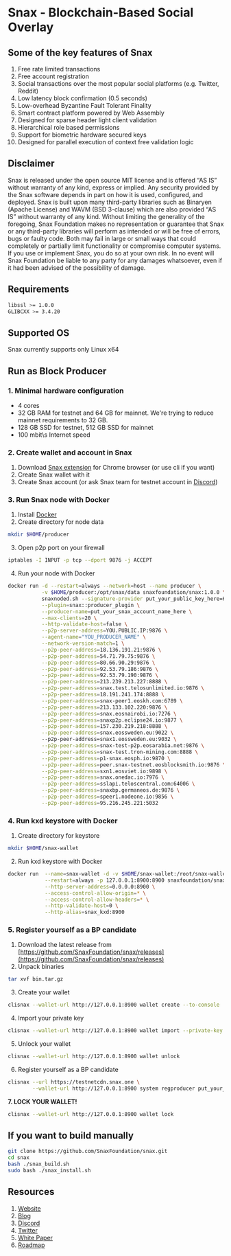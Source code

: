 # Snax - Blockchain-Based Social Overlay

## Some of the key features of Snax

1. Free rate limited transactions
2. Free account registration
3. Social transactions over the most popular social platforms (e.g. Twitter, Reddit)
4. Low latency block confirmation (0.5 seconds)
5. Low-overhead Byzantine Fault Tolerant Finality
6. Smart contract platform powered by Web Assembly
7. Designed for sparse header light client validation
8. Hierarchical role based permissions
9. Support for biometric hardware secured keys
10. Designed for parallel execution of context free validation logic

## Disclaimer

Snax is released under the open source MIT license and is offered “AS IS” without warranty of any kind, express or implied. Any security provided by the Snax software depends in part on how it is used, configured, and deployed. Snax is built upon many third-party libraries such as Binaryen (Apache License) and WAVM (BSD 3-clause) which are also provided “AS IS” without warranty of any kind. Without limiting the generality of the foregoing, Snax Foundation makes no representation or guarantee that Snax or any third-party libraries will perform as intended or will be free of errors, bugs or faulty code. Both may fail in large or small ways that could completely or partially limit functionality or compromise computer systems. If you use or implement Snax, you do so at your own risk. In no event will Snax Foundation be liable to any party for any damages whatsoever, even if it had been advised of the possibility of damage.

## Requirements

```sh
libssl >= 1.0.0
GLIBCXX >= 3.4.20
```

## Supported OS

Snax currently supports only Linux x64

## Run as Block Producer

### 1. Minimal hardware configuration

- 4 cores
- 32 GB RAM for testnet and 64 GB for mainnet. We're trying to reduce mainnet requirements to 32 GB.
- 128 GB SSD for testnet, 512 GB SSD for mainnet
- 100 mbit\s Internet speed

### 2. Create wallet and account in Snax

1. Download [Snax extension](https://chrome.google.com/webstore/detail/snax/dolcmddbbplempeembpecnpllnbgjlal) for Chrome browser (or use cli if you want)
2. Create Snax wallet with it
3. Create Snax account (or ask Snax team for testnet account in [Discord](https://discord.gg/qygxJAZ))

### 3. Run Snax node with Docker

1. Install [Docker](https://docs.docker.com/install)
2. Create directory for node data

```sh
mkdir $HOME/producer
```

3. Open p2p port on your firewall

```sh
iptables -I INPUT -p tcp --dport 9876 -j ACCEPT
```

4. Run your node with Docker

```sh
docker run -d --restart=always --network=host --name producer \
           -v $HOME/producer:/opt/snax/data snaxfoundation/snax:1.0.0 \
           snaxnoded.sh --signature-provider put_your_public_key_here=KEY:put_your_private_key_here \
           --plugin=snax::producer_plugin \
           --producer-name=put_your_snax_account_name_here \
           --max-clients=20 \
           --http-validate-host=false \
           --p2p-server-address=YOU.PUBLIC.IP:9876 \
           --agent-name="YOU_PRODUCER_NAME" \
           --network-version-match=1 \
           --p2p-peer-address=18.136.191.21:9876 \
           --p2p-peer-address=54.71.79.75:9876 \
           --p2p-peer-address=80.66.90.29:9876 \
           --p2p-peer-address=92.53.79.186:9876 \
           --p2p-peer-address=92.53.79.190:9876 \
           --p2p-peer-address=213.239.213.227:8888 \
           --p2p-peer-address=snax.test.telosunlimited.io:9876 \
           --p2p-peer-address=18.191.241.174:8888 \
           --p2p-peer-address=snax-peer1.eoskh.com:6789 \
           --p2p-peer-address=213.133.102.220:9876 \
           --p2p-peer-address=snax.eosnairobi.io:7276 \
           --p2p-peer-address=snaxp2p.eclipse24.io:9877 \
           --p2p-peer-address=157.230.219.218:8888 \
           --p2p-peer-address=snax.eossweden.eu:9022 \ 
           --p2p-peer-address=snax1.eossweden.eu:9032 \
           --p2p-peer-address=snax-test-p2p.eosarabia.net:9876 \
           --p2p-peer-address=snax-test.tron-mining.com:8888 \
           --p2p-peer-address=p1-snax.eosph.io:9870 \
           --p2p-peer-address=peer.snax-testnet.eosblocksmith.io:9876 \
           --p2p-peer-address=sxn1.eosviet.io:9898 \
           --p2p-peer-address=snax.onedac.io:7976 \
           --p2p-peer-address=sslapi.teloscentral.com:64006 \
           --p2p-peer-address=snaxbp.germaneos.de:9876 \
           --p2p-peer-address=speer1.nodeone.io:9856 \
           --p2p-peer-address=95.216.245.221:5032
```

### 4. Run kxd keystore with Docker

1. Create directory for keystore

```sh
mkdir $HOME/snax-wallet
```

2. Run kxd keystore with Docker

```sh
docker run  --name=snax-wallet -d -v $HOME/snax-wallet:/root/snax-wallet \
            --restart=always -p 127.0.0.1:8900:8900 snaxfoundation/snax:1.0.0 kxd.sh \
            --http-server-address=0.0.0.0:8900 \
            --access-control-allow-origin=* \
            --access-control-allow-headers=* \
            --http-validate-host=0 \
            --http-alias=snax_kxd:8900
```

### 5. Register yourself as a BP candidate

1. Download the latest release from [https://github.com/SnaxFoundation/snax/releases](https://github.com/SnaxFoundation/snax/releases)
2. Unpack binaries

```sh
tar xvf bin.tar.gz
```

3. Create your wallet

```sh
clisnax --wallet-url http://127.0.0.1:8900 wallet create --to-console
```

4. Import your private key

```sh
clisnax --wallet-url http://127.0.0.1:8900 wallet import --private-key put_your_private_key_here
```

5. Unlock your wallet

```sh
clisnax --wallet-url http://127.0.0.1:8900 wallet unlock
```

6. Register yourself as a BP candidate

```sh
clisnax --url https://testnetcdn.snax.one \
        --wallet-url http://127.0.0.1:8900 system regproducer put_your_snax_account_name_here put_your_public_key_here
```

**7. LOCK YOUR WALLET!**

```sh
clisnax --wallet-url http://127.0.0.1:8900 wallet lock
```

## If you want to build manually

```sh
git clone https://github.com/SnaxFoundation/snax.git
cd snax
bash ./snax_build.sh
sudo bash ./snax_install.sh
```

## Resources

1. [Website](https://snax.one)
2. [Blog](https://medium.com/@snax)
3. [Discord](https://discord.gg/qygxJAZ)
4. [Twitter](https://twitter.com/SnaxTeam)
5. [White Paper](https://snax.one/whitepaper.pdf)
6. [Roadmap](https://snax.one/roadmap)
